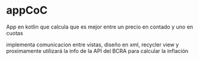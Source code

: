 # appCoC
App en kotlin que calcula que es mejor entre un precio en contado y uno en cuotas

implementa comunicacion entre vistas, diseño en xml, recycler view y proximamente utilizará la info de la API del BCRA para calcular la inflación
